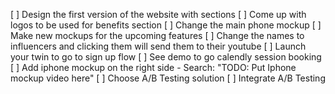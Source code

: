 [ ] Design the first version of the website with sections
  [ ] Come up with logos to be used for benefits section
  [ ] Change the main phone mockup
  [ ] Make new mockups for the upcoming features
  [ ] Change the names to influencers and clicking them will send them to their youtube
  [ ] Launch your twin to go to sign up flow
  [ ] See demo to go calendly session booking
[ ] Add iphone mockup on the right side - Search: "TODO: Put Iphone mockup video here"
[ ] Choose A/B Testing solution
[ ] Integrate A/B Testing